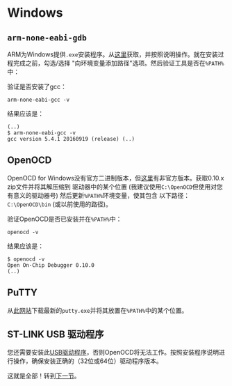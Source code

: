 # Windows

## `arm-none-eabi-gdb`

ARM为Windows提供`.exe`安装程序。从[这里][gcc]获取，并按照说明操作。就在安装过程完成之前，勾选/选择
"向环境变量添加路径"选项。然后验证工具是否在`%PATH%`中：

验证是否安装了gcc：
``` console
arm-none-eabi-gcc -v
```
结果应该是：
```
(..)
$ arm-none-eabi-gcc -v
gcc version 5.4.1 20160919 (release) (..)
```

[gcc]: https://developer.arm.com/open-source/gnu-toolchain/gnu-rm/downloads

## OpenOCD

OpenOCD for Windows没有官方二进制版本，但[这里][openocd]有非官方版本。获取0.10.x zip文件并将其解压缩到
驱动器中的某个位置 (我建议使用`C:\OpenOCD`但使用对您有意义的驱动器号) 然后更新`%PATH%`环境变量，使其包含
以下路径：`C:\OpenOCD\bin` (或以前使用的路径)。

[openocd]: https://github.com/xpack-dev-tools/openocd-xpack/releases

验证OpenOCD是否已安装并在`%PATH%`中：
``` console
openocd -v
```
结果应该是：
``` console
$ openocd -v
Open On-Chip Debugger 0.10.0
(..)
```

## PuTTY

从[此网站]下载最新的`putty.exe`并将其放置在`%PATH%`中的某个位置。

[此网站]: http://www.chiark.greenend.org.uk/~sgtatham/putty/download.html

## ST-LINK USB 驱动程序

您还需要安装此[USB驱动程序]，否则OpenOCD将无法工作。按照安装程序说明进行操作，确保安装正确的（32位或64位）驱动程序版本。

[USB驱动程序]: http://www.st.com/en/embedded-software/stsw-link009.html

这就是全部！转到[下一节]。

[下一节]: verify.md
